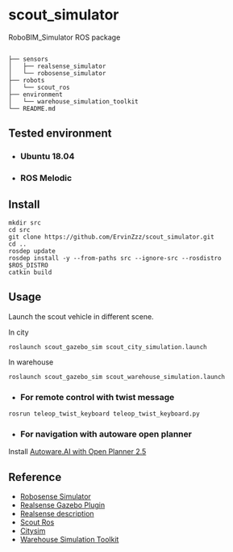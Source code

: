 # scout_simulator
RoboBIM_Simulator ROS package
```

├── sensors
│   ├── realsense_simulator
│   └── robosense_simulator
├── robots
│   └── scout_ros
├── environment
│   └── warehouse_simulation_toolkit
└── README.md
```

## Tested environment

* ### Ubuntu 18.04
* ### ROS Melodic

## Install

```
mkdir src
cd src
git clone https://github.com/ErvinZzz/scout_simulator.git
cd ..
rosdep update
rosdep install -y --from-paths src --ignore-src --rosdistro $ROS_DISTRO
catkin build
```

## Usage

Launch the scout vehicle in different scene.

In city

```
roslaunch scout_gazebo_sim scout_city_simulation.launch
```

In warehouse

```
roslaunch scout_gazebo_sim scout_warehouse_simulation.launch
```

* ### For remote control with twist message

```
rosrun teleop_twist_keyboard teleop_twist_keyboard.py
```

* ### For navigation with autoware open planner
Install [Autoware.AI with Open Planner 2.5](https://github.com/hatem-darweesh/autoware.ai.openplanner)

## Reference

* [Robosense Simulator](https://github.com/tomlogan501/robosense_simulator)
* [Realsense Gazebo Plugin](https://github.com/pal-robotics/realsense_gazebo_plugin)
* [Realsense description](https://github.com/IntelRealSense/realsense-ros)
* [Scout Ros](https://github.com/agilexrobotics/scout_ros)
* [Citysim](https://github.com/osrf/citysim)
* [Warehouse Simulation Toolkit](https://github.com/wh200720041/warehouse_simulation_toolkit)
